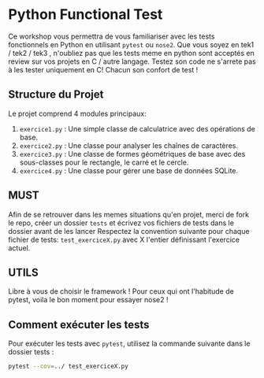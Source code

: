 # Python Functional Test

Ce workshop vous permettra de vous familiariser avec les tests fonctionnels en Python en utilisant `pytest` ou `nose2`.
Que vous soyez en tek1 / tek2 / tek3 , n'oubliez pas que les tests meme en python sont acceptés en review sur vos projets en C / autre langage.
Testez son code ne s'arrete pas à les tester uniquement en C! Chacun son confort de test !

## Structure du Projet

Le projet comprend 4 modules principaux:

1. `exercice1.py` : Une simple classe de calculatrice avec des opérations de base.
2. `exercice2.py` : Une classe pour analyser les chaînes de caractères.
3. `exercice3.py` : Une classe de formes géométriques de base avec des sous-classes pour le rectangle, le carré et le cercle.
4. `exercice4.py` : Une classe pour gérer une base de données SQLite.


## MUST

Afin de se retrouver dans les memes situations qu'en projet, merci de fork le repo, créer un dossier `tests` et écrivez vos fichiers de tests dans le dossier avant de les lancer
Respectez la convention suivante pour chaque fichier de tests:
`test_exerciceX.py` avec X l'entier définissant l'exercice actuel.

## UTILS

Libre à vous de choisir le framework !
Pour ceux qui ont l'habitude de pytest, voila le bon moment pour essayer nose2 !

## Comment exécuter les tests

Pour exécuter les tests avec `pytest`, utilisez la commande suivante dans le dossier tests :

```bash
pytest --cov=../ test_exerciceX.py

